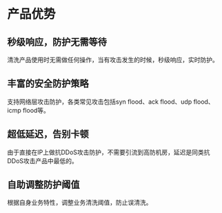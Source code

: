 

# 产品优势

## 秒级响应，防护无需等待

清洗产品使用时无需做任何操作，当有攻击发生的时候，秒级响应，实时防护。

## 丰富的安全防护策略

支持网络层攻击防护，各类常见攻击包括syn flood、ack flood、udp flood、icmp flood等。

## 超低延迟，告别卡顿

由于直接在IP上做抗DDoS攻击防护，不需要引流到高防机房，延迟是同类抗DDoS攻击产品中最低的。

## 自助调整防护阈值

根据自身业务特性，调整业务清洗阈值，防止误清洗。
